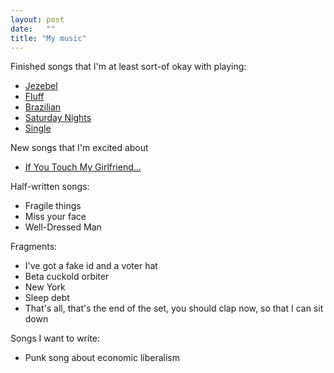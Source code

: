 ```yaml
---
layout: post
date:   ""
title: "My music"
---
```


Finished songs that I'm at least sort-of okay with playing:

- [Jezebel](/music/jezebel)
- [Fluff](/music/fluff)
- [Brazilian](/music/brazilian)
- [Saturday Nights](/music/saturday-nights)
- [Single](/music/single)

New songs that I'm excited about

- [If You Touch My Girlfriend...](/music/girlfriend)

Half-written songs:

- Fragile things
- Miss your face
- Well-Dressed Man

Fragments:

- I've got a fake id and a voter hat
- Beta cuckold orbiter
- New York
- Sleep debt
- That's all, that's the end of the set, you should clap now, so that I can sit down

Songs I want to write:

- Punk song about economic liberalism
